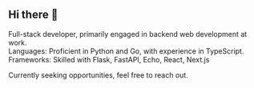 ## Hi there 👋

<!--
**Orenoid/Orenoid** is a ✨ _special_ ✨ repository because its `README.md` (this file) appears on your GitHub profile.

Here are some ideas to get you started:

- 🔭 I’m currently working on ...
- 🌱 I’m currently learning ...
- 👯 I’m looking to collaborate on ...
- 🤔 I’m looking for help with ...
- 💬 Ask me about ...
- 📫 How to reach me: ...
- 😄 Pronouns: ...
- ⚡ Fun fact: ...
-->
Full-stack developer, primarily engaged in backend web development at work.  
Languages: Proficient in Python and Go, with experience in TypeScript.  
Frameworks: Skilled with Flask, FastAPI, Echo, React, Next.js  

Currently seeking opportunities, feel free to reach out.

